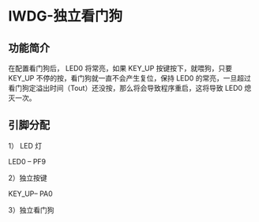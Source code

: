 # IWDG-独立看门狗

## 功能简介

在配置看门狗后， LED0 将常亮，如果 KEY_UP 按键按下，就喂狗，只要 KEY_UP 不停的按，看门狗就一直不会产生复位，保持 LED0 的常亮，一旦超过看门狗定溢出时间（Tout）还没按，那么将会导致程序重启，这将导致 LED0 熄灭一次。

## 引脚分配

1） LED 灯

LED0 – PF9 

2）独立按键

KEY_UP– PA0

 3）独立看门狗
